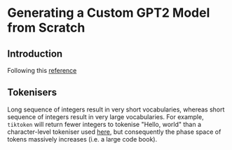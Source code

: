# Generating a Custom GPT2 Model from Scratch

## Introduction

Following this [reference](https://www.youtube.com/watch?v=kCc8FmEb1nY&t=638s)


## Tokenisers

Long sequence of integers result in very short vocabularies, whereas short sequence of integers result in very large 
vocabularies. For example, `tiktoken` will return fewer integers to tokenise "Hello, world" than a character-level 
tokeniser used [here](gpt2_from_scratch.py), but consequently the phase space of tokens massively increases 
(i.e. a large code book).